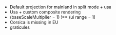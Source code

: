 - Default projection for mainland in split mode + usa
- Usa + custom composite rendering
- (baseScaleMultiplier = 1) !== (ui range = 1)
- Corsica is missing in EU
- graticules
